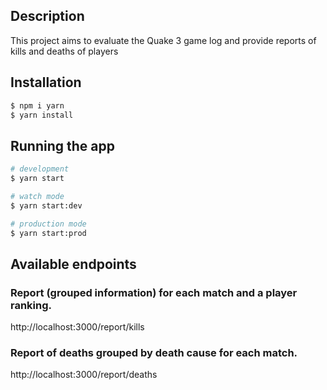 ## Description

This project aims to evaluate the Quake 3 game log and provide reports of kills and deaths of players

## Installation

```bash
$ npm i yarn
$ yarn install
```

## Running the app

```bash
# development
$ yarn start 

# watch mode
$ yarn start:dev

# production mode
$ yarn start:prod
```

## Available endpoints

### Report (grouped information) for each match and a player ranking.
http://localhost:3000/report/kills

### Report of deaths grouped by death cause for each match.
http://localhost:3000/report/deaths
